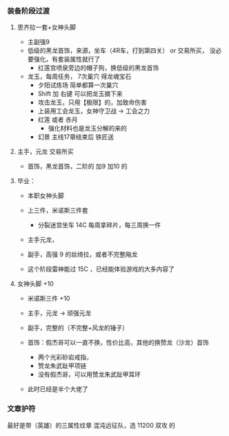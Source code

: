 ### 装备阶段过渡

1. 思齐拉一套+女神头脚
    - 主副强9 
    - 低级的黑龙首饰，来源，坐车（4R车，打到第四关） or 交易所买， 没必要强化，有套装属性就行了
        - 红莲宫喷泉旁边的帽子狗，换低级的黑龙首饰
    - 龙玉，每周任务， 7次巢穴  得龙魂宝石
        - 夕阳试炼场 简单都算一次巢穴
        - Shift 加 右键 可以把龙玉摘下来
        - 攻击龙玉，只用【极限】的，加致命伤害
        - 上装用工会龙玉，女神守卫战 -> 工会之力
        - 红莲 或者  赤月
            - 强化材料也是龙玉分解的来的
        - 幻景 主线17章结束后  铁匠送 

2. 主手，元龙 交易所买
    - 首饰，黑龙首饰，二阶的 加9 加10 的


3. 毕业：
    - 本职女神头脚
    - 上三件，米诺斯三件套
        - 分裂迷宫坐车 14C 每周拿碎片，每三周换一件   
    - 主手元龙，
    - 副手，高强 9 的丝绮拉，或者不完整飚龙

    - 这个阶段雷神能过 15C ，已经能体验游戏的大多内容了

4. 女神头脚 +10
    - 米诺斯三件 +10
    - 主手，元龙 -> 顽强元龙
    - 副手，完整的（不完整+风龙的锤子）
    - 首饰：假杰哥可以一直不换，性价比高，其他的换赞龙（沙龙）首饰
        - 两个光彩砂岩戒指，
        - 赞龙朱武趾甲项链
        - 没有假杰哥，可以用赞龙朱武趾甲耳环

    - 此时已经是半个大佬了


### 文章护符

最好是带（英雄）的三属性纹章
混沌远征队，选 11200 双攻 的 



